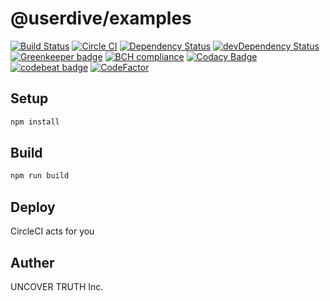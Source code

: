 # @userdive/examples

[![Build Status](https://travis-ci.org/userdive/examples.svg?branch=master)](https://travis-ci.org/userdive/examples)
[![Circle CI][circie-image]][circie-url]
[![Dependency Status][david-dm-image]][david-dm-url]
[![devDependency Status][dev-david-dm-image]][dev-david-dm-url]
[![Greenkeeper badge](https://badges.greenkeeper.io/userdive/examples.svg)](https://greenkeeper.io/)
[![BCH compliance](https://bettercodehub.com/edge/badge/userdive/examples?branch=master)](https://bettercodehub.com/)
[![Codacy Badge](https://api.codacy.com/project/badge/Grade/a68649197e764bc49dabc5817acefac0)](https://www.codacy.com/app/USERDIVE/examples?utm_source=github.com&amp;utm_medium=referral&amp;utm_content=userdive/examples&amp;utm_campaign=Badge_Grade)
[![codebeat badge](https://codebeat.co/badges/67b58e76-e309-43ae-bea0-d1ab96ababb5)](https://codebeat.co/projects/github-com-userdive-examples-master)
[![CodeFactor](https://www.codefactor.io/repository/github/userdive/examples/badge)](https://www.codefactor.io/repository/github/userdive/examples)

## Setup

```sh
npm install
```

## Build

```sh
npm run build
```

## Deploy

CircleCI acts for you

## Auther

UNCOVER TRUTH Inc.

[david-dm-image]: https://david-dm.org/userdive/examples.svg
[david-dm-url]: https://david-dm.org/userdive/examples
[dev-david-dm-image]: https://david-dm.org/userdive/examples/dev-status.svg
[dev-david-dm-url]: https://david-dm.org/userdive/examples?type=dev
[circie-image]: https://circleci.com/gh/userdive/examples.svg?style=svg&circle-token=0b4ee38536b6cf9305c0fb24eb55b15400019679
[circie-url]: https://circleci.com/gh/userdive/examples
